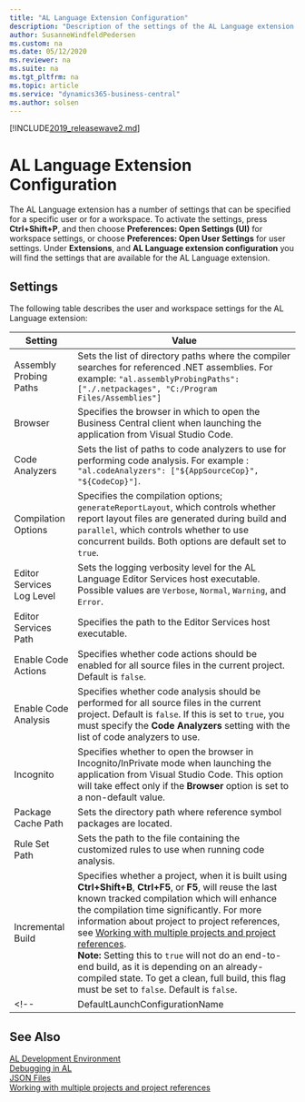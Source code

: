 ```yaml
---
title: "AL Language Extension Configuration"
description: "Description of the settings of the AL Language extension in Business Central."
author: SusanneWindfeldPedersen
ms.custom: na
ms.date: 05/12/2020
ms.reviewer: na
ms.suite: na
ms.tgt_pltfrm: na
ms.topic: article
ms.service: "dynamics365-business-central"
ms.author: solsen
---
```


[!INCLUDE[2019_releasewave2.md](../includes/2019_releasewave2.md)]

# AL Language Extension Configuration
The AL Language extension has a number of settings that can be specified for a specific user or for a workspace. To activate the settings, press **Ctrl+Shift+P**, and then choose **Preferences: Open Settings (UI)** for workspace settings, or choose **Preferences: Open User Settings** for user settings. Under **Extensions**, and **AL Language extension configuration** you will find the settings that are available for the AL Language extension. 

## Settings
The following table describes the user and workspace settings for the AL Language extension:

|Setting|Value|
|-------|-----|
|Assembly Probing Paths|Sets the list of directory paths where the compiler searches for referenced .NET assemblies. For example: `"al.assemblyProbingPaths": ["./.netpackages", "C:/Program Files/Assemblies"]`|
|Browser|Specifies the browser in which to open the Business Central client when launching the application from Visual Studio Code.|
|Code Analyzers|Sets the list of paths to code analyzers to use for performing code analysis. For example : `"al.codeAnalyzers": ["${AppSourceCop}", "${CodeCop}"]`.|
|Compilation Options|Specifies the compilation options; `generateReportLayout`, which controls whether report layout files are generated during build and `parallel`, which controls whether to use concurrent builds. Both options are default set to `true`.|
|Editor Services Log Level|Sets the logging verbosity level for the AL Language Editor Services host executable. Possible values are `Verbose`, `Normal`, `Warning`, and `Error`.|
|Editor Services Path|Specifies the path to the Editor Services host executable.|
|Enable Code Actions|Specifies whether code actions should be enabled for all source files in the current project. Default is `false`.|
|Enable Code Analysis|Specifies whether code analysis should be performed for all source files in the current project. Default is `false`. If this is set to `true`, you must specify the **Code Analyzers** setting with the list of code analyzers to use.|
|Incognito|Specifies whether to open the browser in Incognito/InPrivate mode when launching the application from Visual Studio Code. This option will take effect only if the **Browser** option is set to a non-default value.|
|Package Cache Path|Sets the directory path where reference symbol packages are located.|
|Rule Set Path|Sets the path to the file containing the customized rules to use when running code analysis.|
|Incremental Build| Specifies whether a project, when it is built using **Ctrl+Shift+B**, **Ctrl+F5**, or **F5**, will reuse the last known tracked compilation which will enhance the compilation time significantly. For more information about project to project references, see [Working with multiple projects and project references](devenv-work-workspace-projects-references.md). <br> **Note:** Setting this to `true` will not do an end-to-end build, as it is depending on an already-compiled state. To get a clean, full build, this flag must be set to `false`. Default is `false`.|
<!--|DefaultLaunchConfigurationName|Specifies the setting for resolving a server name. If this is set then all scenarios that need to resolve a server name will use this configuration setting.<br><br> For example, using the **Go to definition** option, if this server name is not specified, a list will be displayed to select a configuration from, which will be used going forward to resolve the server name and possibly provide symbolic information in the DAL file. To change that, specify the `DefaultLaunchConfigurationName`setting.<br> Another example is **Download symbols**; if there are multiple debug configurations, the specified `DefaultLaunchConfigurationName` will be used to resolve the server name and download symbols. If the server name is not specified, a list will be displayed to select a configuration from.|-->

## See Also
[AL Development Environment](devenv-reference-overview.md)  
[Debugging in AL](devenv-debugging.md)  
[JSON Files](devenv-json-files.md)  
[Working with multiple projects and project references](devenv-work-workspace-projects-references.md)  